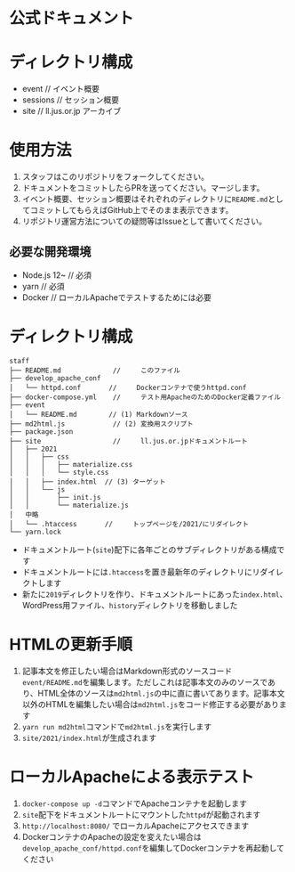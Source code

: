 公式ドキュメント
====

# ディレクトリ構成

- event // イベント概要
- sessions // セッション概要
- site // ll.jus.or.jp アーカイブ

# 使用方法

1. スタッフはこのリポジトリをフォークしてください。
1. ドキュメントをコミットしたらPRを送ってください。マージします。
1. イベント概要、セッション概要はそれぞれのディレクトリに```README.md```としてコミットしてもらえばGitHub上でそのまま表示できます。
1. リポジトリ運営方法についての疑問等はIssueとして書いてください。


## 必要な開発環境

- Node.js 12~ // 必須
- yarn // 必須
- Docker // ローカルApacheでテストするためには必要

# ディレクトリ構成

```
staff
├── README.md             //     このファイル
├── develop_apache_conf
│   └── httpd.conf       //     Dockerコンテナで使うhttpd.conf 
├── docker-compose.yml    //     テスト用ApacheのためのDocker定義ファイル
├── event
│   └── README.md        // (1) Markdownソース
├── md2html.js            // (2) 変換用スクリプト
├── package.json
├── site                  //     ll.jus.or.jpドキュメントルート
│   ├── 2021
│   │   ├── css
│   │   │   ├── materialize.css
│   │   │   └── style.css
│   │   ├── index.html  // (3) ターゲット
│   │   └── js
│   │       ├── init.js
│   │       └── materialize.js
│   中略
│   └── .htaccess       //     トップページを/2021/にリダイレクト
└── yarn.lock
```

- ドキュメントルート(```site```)配下に各年ごとのサブディレクトリがある構成です
- ドキュメントルートには```.htaccess```を置き最新年のディレクトリにリダイレクトします
- 新たに```2019```ディレクトリを作り、ドキュメントルートにあった```index.html```、WordPress用ファイル、```history```ディレクトリを移動しました

# HTMLの更新手順

1. 記事本文を修正したい場合はMarkdown形式のソースコード```event/README.md```を編集します。ただしこれは記事本文のみのソースであり、HTML全体のソースは```md2html.js```の中に直に書いてあります。記事本文以外のHTMLを編集したい場合は```md2html.js```をコード修正する必要があります
1. ```yarn run md2html```コマンドで```md2html.js```を実行します
1. ```site/2021/index.html```が生成されます

# ローカルApacheによる表示テスト

1. ```docker-compose up -d```コマンドでApacheコンテナを起動します
1. ```site```配下をドキュメントルートにマウントした```httpd```が起動されます
1. ```http://localhost:8080/``` でローカルApacheにアクセスできます
1. DockerコンテナのApacheの設定を変えたい場合は```develop_apache_conf/httpd.conf```を編集してDockerコンテナを再起動してください